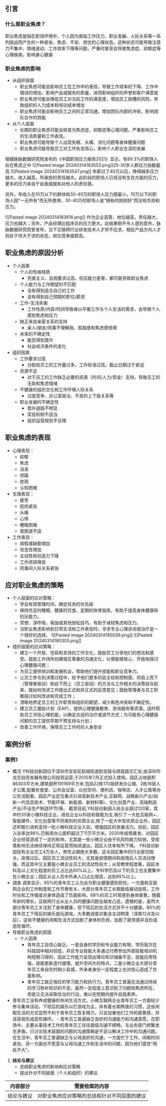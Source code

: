 ## 引言
### 什么是职业焦虑？
职业焦虑是指在职场环境中，个人因为面临工作压力、职业发展、人际关系等一系列挑战而产生的一种紧张、焦虑、不安、担忧的心理状态。这种状态可能导致注意力不集中、情绪波动、工作效率下降等问题，严重时甚至会导致焦虑症、抑郁症等心理疾病，影响身心健康

### 职业焦虑的影响
- 从组织层面
	- 职业焦虑可能会影响员工在工作中的表现，导致工作效率的下降、工作中错误的增加，影响产品或服务的质量，进而影响组织的声誉和客户满意度
	- 职业焦虑可能会降低员工对当前工作的满意度，增加员工跳槽的风险，导致组织的人力成本和培训成本增加
	- 职业焦虑可能会影响员工之间的正常沟通，增加团队内部的冲突，影响团队合作的效能
- 从个人层面
	- 长期的职业焦虑可能会转变为焦虑症、抑郁症等心理问题，严重影响员工的生活质量和工作表现。
	- 职业焦虑可能导致个人出现失眠、头痛、消化问题等身体健康问题
	- 职业焦虑可能导致员工对工作失去信心，影响个人职业生涯的发展

根据脉脉数据研究院发布的《中国职场压力报告2021》显示，有89.3%的职场人处在焦虑之中
![[Pasted image 20240314183553.png]]25-30岁人群压力指数最高
![[Pasted image 20240314183547.png]]
年薪过了40万以后，挣得越多压力越大。收入越高，所承担的责任越大。此阶段的职场人已经没有生存方面的压力，更多的压力来自于自我成就和对他人的责任感。

另外，年收入在10万以下的群体和30-40万的职场人压力感最小。10万以下的职场人因“一无所有”而无所畏惧，30-40万的职场人是“拥有的刚刚好”而没有负担和压力。

![[Pasted image 20240314183616.png]]
作为企业高管，地位越高，责任越大，压力也越大；另外，产品经理比程序员的压力更大。此结果倒不令人感到意外，脉脉数据研究院曾发布，当下互联网行业研发技术人才供不应求，相反产品方向人才则处于供大于求的状态，岗位竞争度颇高。
## 职业焦虑的原因分析
- 个人因素
	- 个人的性格特质
		- 完美主义、自我要求过高、抗压能力差等，都可能导致职业焦虑
	- 个人能力与工作期望的不匹配
		- 没有得到适合自己的工作
		- 没有得到自己预期的职位/薪资
	- 工作-生活失衡
		- 工作性质/内容/时间导致难以平衡工作与个人生活的需求，会导致个人感到焦虑和压力
	- 缺乏来自亲密关系的支持
		- 亲人/朋友/同事不理解我，孤独感和焦虑感倍增
	- 未来的不确定性
		- 能否得到晋升
		- 社会经济条件的变化
- 组织因素
	- 工作要求过高
		- 分配给员工的工作量过多，工作标准过高，截止日期过于紧迫
	- 资源不足
		- 对于员工的工作缺乏必要的资源（时间/人力/资金）支持，导致员工的无助和焦虑情绪
	- 不健康的组织文化和工作环境人际关系
		- 过度竞争、办公室政治、不良的上下级关系等
	- 职业发展的不确定性
		- 晋升道路不明显
		- 奖惩机制不适当
		- 组织运营规划不合理
## 职业焦虑的表现
- 心理表现：
	- 抑郁
	- 焦虑
	- 沮丧
	- 烦躁
	- 悲观
	- 认知困难
- 生理表现：
	- 疲劳
	- 肌肉紧张
	- 头痛
	- 心悸
	- 睡眠困难
	- 胃肠道不适
- 工作表现：
	- 病假或缺勤增加
	- 攻击性增加
	- 主动性和创造力下降
	- 工作绩效降低
	- 同事间人际关系紧张

## 应对职业焦虑的策略
- 个人层面的应对策略：
	- 学会有效管理时间，确定任务的优先级
	- 保持充足的睡眠、健康的饮食、定期的体育锻炼，有助于提高身体健康和抗压能力。
	- 冥想、深呼吸、瑜伽或其他放松技巧，有助于减轻焦虑和压力。
	- 当职业焦虑影响到日常生活和工作表现时，寻求专业心理咨询或治疗是一个很好的选择。
![[Pasted image 20240314190039.png]]
![[Pasted image 20240314190305.png]]
-  组织层面的应对策略：
	- 建立一个开放、包容和支持的工作文化，鼓励员工分享他们的想法和感受。鼓励工作场所创建相互尊重的沟通文化，以便能够放心、开放地探讨心理健康问题；
	- 为员工提供培训和发展机会，帮助他们提升技能和职业竞争力。
	- 让员工参与到决策过程中，给予他们更多的自主权和控制感。将自上而下（管理者驱动）和自下而上（员工驱动）的方法与工作相关的决策结合起来，就如何改进工作提出正式和非正式的反馈意见；鼓励管理者与员工积极探讨如何改进和完成工作；
	- 清晰地界定员工的工作职责和组织的期望，减少角色冲突和不确定性。
	- 建立员工援助计划（EAP），提供心理健康教育、咨询服务等资源。适时帮助员工评估心理机能，以确定合适的治疗或调节方式；为可能有心理健康问题的员工提供早期干预支持与计划；
	- 改善工作环境，保障员工工作时的人身安全


## 案例分析
### 案例1
- 概况
Y科技创新园位于深圳市宝安区航城街道航空路与顺昌路交汇处,由深圳市龙志投资发展有限公司投资运营,于2015年7月正式投入使用。园区占地面积86303平方米,建筑面积191169平方米,包括22栋170层研发办公楼、2栋16层人才公寓,配置有食堂、公共会议室、众创空间、便利店、咖啡店、人才公寓等办公生活配套。园区产业定位重点引进高新技术产业,互联网、战略新兴产业(如新一代信息技术、节能环保、新能源、新材料等)、文化创意产业、高端制造产业(不设生产制造环节)等。 
截至目前,Y科技创新园入驻企业超过120家，其中约35家小微科技企业。进驻企业以科技和智能为主,吸引了一大批互联网+、智能硬件、文化创意等不同类别的优质企业,除了一批大中型优质企业外，园区还积极引进和支持一批小微科技企业入驻，增强园区的发展活力。目前，园区入驻率达98%,已租用办公面积超过了11万平方米。2020年疫情暴发，对园区企业经营造成了一定的影响，尤其是一些小微企业由于抗风险能力较弱，受疫情影响无法继续保持正常运营而陆续退出，园区入住率有所下降。 
Y科技创新园现有企业员工4万余人，男性占据绝大多数，这与园区集中的行业密切相关。疫情过后，园区员工流动性较大，尤其是疫情期间和疫情后人员流动增强，而这其中又主要是小微企业员工的流动性较大；从受教育程度看，园区本科及以上文化程度的员工占比达60%以上，专科学历及以下的员工也主要集中在小微企业；园区从业人员中外来人口占比很高，达到85%以上。
- 调查
调查显示，65%的青年员工认为会为职业健康感到担忧。一方面和互联网企业的工作制度和工作节奏有关，大部分青年员工长期面临被动加班，工作时长和工作强度对身体造成了负面影响，68%的员工时常感到身体疲惫。随着年龄的增长，互联网行业从业人员的健康问题会越发凸显。遗憾的是，虽然大部分青年员工关注到了身体健康，但下班后的生活方式并不十分健康，80%的青年员工下班后的娱乐是玩游戏，大多数调查对象会主动熬夜（深夜12点及以后），这些不健康的闲暇生活方式加剧了身体的负担，加剧了疲劳感并且形成恶性循环。
- 导致职业焦虑的原因
	-  个人因素
		- 青年员工自信心缺乏。一是自身的学历和专业能力有限，学历层次在科技园中相对较低，并且专业技能大多通过付费参加外部技能培训机构短期习得的，因此工作能力呈现出理论知识储备不足，技能应用性强，技能更新迭代缓慢，提升空间大的特点。二是小微企业大部分青年员工来自农村和小县城，外来者身份一定程度上也对信心造成了负面影响。 
		- 青年员工缺乏相应的学习能力和执行力。青年员工普遍无法通过持续的学习弥补知识的不足，虽然一定程度上意识到了问题和焦虑所在，但是又无法采取恰当的行动，难以在短期内提升自我素养。
- 青年员工没有养成健康的休闲生活方式。小微互联网企业青年员工一方面较少参与集体活动，下班后的娱乐以打游戏为主，并有着长期熬夜的习惯，这些闲暇生活的方式显然不利于青年员工恢复精力，只会加重他们工作的疲惫感，并且容易形成恶性循环。
		- 青年员工普遍缺乏良好的沟通能力和沟通意愿。在职场中，主要从事技术工作的青年员工往往面临沟通不顺畅，与业务部门频繁发生矛盾，只讨论技术层面的问题的沟通策略是不足以解决工作中的沟通问题。在生活中，青年员工普遍缺乏与父母良好的沟通，一方面忙于工作，闲暇时间紧张，另一方面也不愿意与父母沟通工作和生活中的问题，因为他们感觉“用处不大”。







1. **结论与建议**
    - 总结职业焦虑的影响和应对策略
    - 提出针对不同层面（个人和组织）的建议

| 内容部分  | 需要检索的内容                |
| ----- | ---------------------- |
| 结论与建议 | 对职业焦虑应对策略的总结和针对不同层面的建议 |